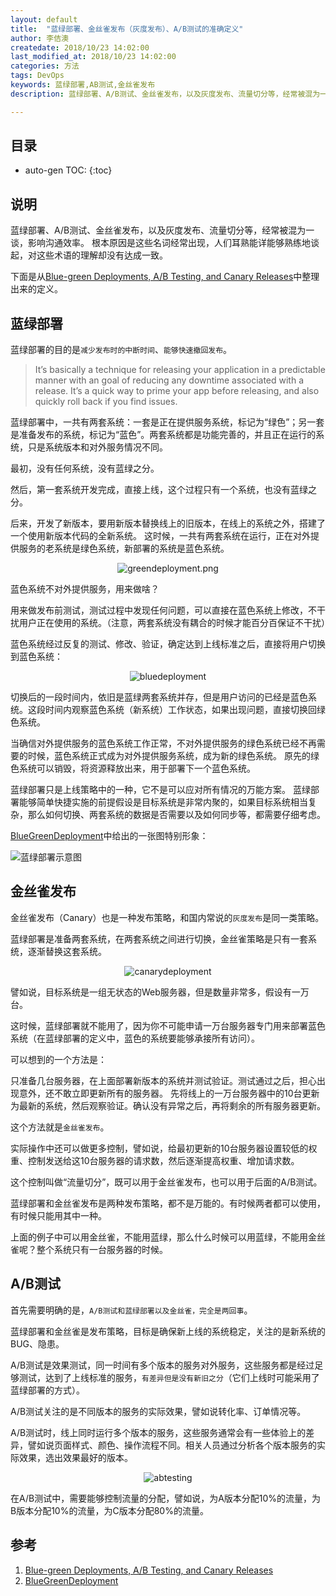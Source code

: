 ```yaml
---
layout: default
title:  "蓝绿部署、金丝雀发布（灰度发布）、A/B测试的准确定义"
author: 李佶澳
createdate: 2018/10/23 14:02:00
last_modified_at: 2018/10/23 14:02:00
categories: 方法
tags: DevOps
keywords: 蓝绿部署,AB测试,金丝雀发布
description: 蓝绿部署、A/B测试、金丝雀发布，以及灰度发布、流量切分等，经常被混为一谈，人们耳熟能详能够熟练地谈起，对这些术语的理解却没有达成一致。

---
```


## 目录
* auto-gen TOC:
{:toc}

## 说明

蓝绿部署、A/B测试、金丝雀发布，以及灰度发布、流量切分等，经常被混为一谈，影响沟通效率。
根本原因是这些名词经常出现，人们耳熟能详能够熟练地谈起，对这些术语的理解却没有达成一致。

下面是从[Blue-green Deployments, A/B Testing, and Canary Releases][1]中整理出来的定义。

## 蓝绿部署

蓝绿部署的目的是`减少发布时的中断时间`、`能够快速撤回发布`。

>It’s basically a technique for releasing your application in a predictable manner with an goal of reducing any downtime associated with a release. It’s a quick way to prime your app before releasing, and also quickly roll back if you find issues.

蓝绿部署中，一共有两套系统：一套是正在提供服务系统，标记为“绿色”；另一套是准备发布的系统，标记为“蓝色”。两套系统都是功能完善的，并且正在运行的系统，只是系统版本和对外服务情况不同。

最初，没有任何系统，没有蓝绿之分。

然后，第一套系统开发完成，直接上线，这个过程只有一个系统，也没有蓝绿之分。

后来，开发了新版本，要用新版本替换线上的旧版本，在线上的系统之外，搭建了一个使用新版本代码的全新系统。
这时候，一共有两套系统在运行，正在对外提供服务的老系统是绿色系统，新部署的系统是蓝色系统。

<span style="display:block;text-align:center">![greendeployment.png](http://blog.christianposta.com/images/greendeployment.png)</span>

蓝色系统不对外提供服务，用来做啥？

用来做发布前测试，测试过程中发现任何问题，可以直接在蓝色系统上修改，不干扰用户正在使用的系统。（注意，两套系统没有耦合的时候才能百分百保证不干扰）

蓝色系统经过反复的测试、修改、验证，确定达到上线标准之后，直接将用户切换到蓝色系统：

<span style="display:block;text-align:center">![bluedeployment](http://blog.christianposta.com/images/bluedeployment.png)</span>

切换后的一段时间内，依旧是蓝绿两套系统并存，但是用户访问的已经是蓝色系统。这段时间内观察蓝色系统（新系统）工作状态，如果出现问题，直接切换回绿色系统。

当确信对外提供服务的蓝色系统工作正常，不对外提供服务的绿色系统已经不再需要的时候，蓝色系统正式成为对外提供服务系统，成为新的绿色系统。
原先的绿色系统可以销毁，将资源释放出来，用于部署下一个蓝色系统。

蓝绿部署只是上线策略中的一种，它不是可以应对所有情况的万能方案。
蓝绿部署能够简单快捷实施的前提假设是目标系统是非常内聚的，如果目标系统相当复杂，那么如何切换、两套系统的数据是否需要以及如何同步等，都需要仔细考虑。

[BlueGreenDeployment][2]中给出的一张图特别形象：

![蓝绿部署示意图](https://martinfowler.com/bliki/images/blueGreenDeployment/blue_green_deployments.png)

## 金丝雀发布

金丝雀发布（Canary）也是一种发布策略，和国内常说的`灰度发布`是同一类策略。

蓝绿部署是准备两套系统，在两套系统之间进行切换，金丝雀策略是只有一套系统，逐渐替换这套系统。

<span style="display:block;text-align:center">![canarydeployment](http://blog.christianposta.com/images/canarydeployment.png)</span>

譬如说，目标系统是一组无状态的Web服务器，但是数量非常多，假设有一万台。

这时候，蓝绿部署就不能用了，因为你不可能申请一万台服务器专门用来部署蓝色系统（在蓝绿部署的定义中，蓝色的系统要能够承接所有访问）。

可以想到的一个方法是：

只准备几台服务器，在上面部署新版本的系统并测试验证。测试通过之后，担心出现意外，还不敢立即更新所有的服务器。
先将线上的一万台服务器中的10台更新为最新的系统，然后观察验证。确认没有异常之后，再将剩余的所有服务器更新。

这个方法就是`金丝雀发布`。

实际操作中还可以做更多控制，譬如说，给最初更新的10台服务器设置较低的权重、控制发送给这10台服务器的请求数，然后逐渐提高权重、增加请求数。

这个控制叫做“流量切分”，既可以用于金丝雀发布，也可以用于后面的A/B测试。

蓝绿部署和金丝雀发布是两种发布策略，都不是万能的。有时候两者都可以使用，有时候只能用其中一种。

上面的例子中可以用金丝雀，不能用蓝绿，那么什么时候可以用蓝绿，不能用金丝雀呢？整个系统只有一台服务器的时候。

## A/B测试

首先需要明确的是，`A/B测试和蓝绿部署以及金丝雀，完全是两回事`。

蓝绿部署和金丝雀是发布策略，目标是确保新上线的系统稳定，关注的是新系统的BUG、隐患。

A/B测试是效果测试，同一时间有多个版本的服务对外服务，这些服务都是经过足够测试，达到了上线标准的服务，`有差异但是没有新旧之分`（它们上线时可能采用了蓝绿部署的方式）。

A/B测试关注的是不同版本的服务的实际效果，譬如说转化率、订单情况等。

A/B测试时，线上同时运行多个版本的服务，这些服务通常会有一些体验上的差异，譬如说页面样式、颜色、操作流程不同。相关人员通过分析各个版本服务的实际效果，选出效果最好的版本。

<span style="display:block;text-align:center">![abtesting](http://blog.christianposta.com/images/abtesting.png)</span>

在A/B测试中，需要能够控制流量的分配，譬如说，为A版本分配10%的流量，为B版本分配10%的流量，为C版本分配80%的流量。

## 参考

1. [Blue-green Deployments, A/B Testing, and Canary Releases][1]
2. [BlueGreenDeployment][2]

[1]: http://blog.christianposta.com/deploy/blue-green-deployments-a-b-testing-and-canary-releases/  "Blue-green Deployments, A/B Testing, and Canary Releases" 
[2]: https://martinfowler.com/bliki/BlueGreenDeployment.html "BlueGreenDeployment"

